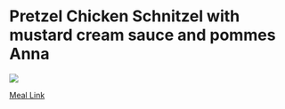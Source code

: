 # Pretzel Chicken Schnitzel with mustard cream sauce and pommes Anna
![](https://homechef.imgix.net/https%3A%2F%2Fasset.homechef.com%2Fuploads%2Fmeal%2Fplated%2F18383%2F981708.001.01PretzelChickenSchnitzelWithMustardCreamSauce_Ecomm_2_of_5_-12-14-22-172403.jpg?ixlib=rails-1.1.0&w=600&auto=format&s=db9e7208379380fe215736bdcca62cb4)

[Meal Link](https://www.homechef.com/meals/pretzel-chicken-schnitzel)
